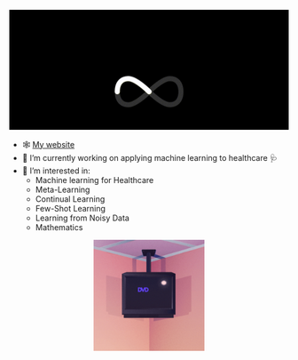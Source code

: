 <p align="center">
  <a href="https://alexcapstick.github.io">
    <img width="600" src="https://github.com/alexcapstick/alexcapstick/blob/main/alex-capstick.gif">
  </a>
</p>



- 🕸️ [My website](https://alexcapstick.github.io)
- 🔭 I’m currently working on applying machine learning to healthcare 🩺
- 🌱 I’m interested in:
  - Machine learning for Healthcare
  - Meta-Learning
  - Continual Learning
  - Few-Shot Learning
  - Learning from Noisy Data
  - Mathematics


<p align="center">
  <a href="https://alexcapstick.github.io">
    <img width="200" src="https://github.com/alexcapstick/alexcapstick/blob/main/dvd_corner.gif">
  </a>
</p>



<!--
**alexcapstick/alexcapstick** is a ✨ _special_ ✨ repository because its `README.md` (this file) appears on your GitHub profile.

Here are some ideas to get you started:

- 🔭 I’m currently working on ...
- 🌱 I’m currently learning ...
- 👯 I’m looking to collaborate on ...
- 🤔 I’m looking for help with ...
- 💬 Ask me about ...
- 📫 How to reach me: ...
- 😄 Pronouns: ...
- ⚡ Fun fact: ...
-->


